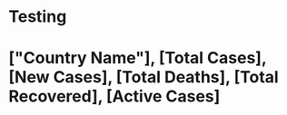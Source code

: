 # Testing
# ["Country Name"], [Total Cases], [New Cases], [Total Deaths], [Total Recovered], [Active Cases]
